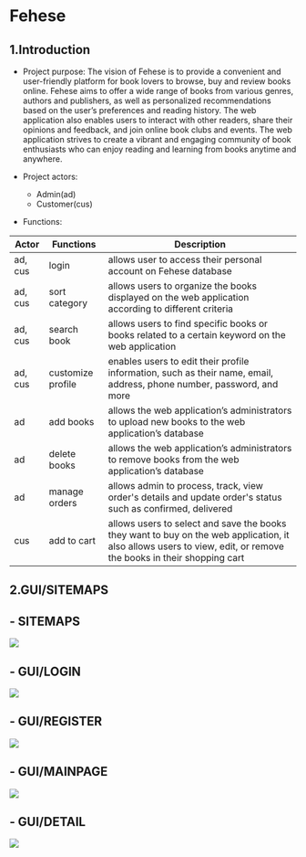 # Fehese

## 1.Introduction

- Project purpose: The vision of Fehese is to provide a convenient and user-friendly platform for book lovers to browse, buy and review books online. Fehese aims to offer a wide range of books from various genres, authors and publishers, as well as personalized recommendations based on the user’s preferences and reading history. The web application also enables users to interact with other readers, share their opinions and feedback, and join online book clubs and events. The web application strives to create a vibrant and engaging community of book enthusiasts who can enjoy reading and learning from books anytime and anywhere.

- Project actors:
  - Admin(ad)
  - Customer(cus)

- Functions:

| Actor | Functions | Description |
| --- | --- | --- |
| ad, cus | login | allows user to access their personal account on Fehese database |
| ad, cus | sort category | allows users to organize the books displayed on the web application according to different criteria |
| ad, cus | search book | allows users to find specific books or books related to a certain keyword on the web application |
| ad, cus | customize profile | enables users to edit their profile information, such as their name, email, address, phone number, password, and more |
| ad | add books | allows the web application’s administrators to upload new books to the web application’s database |
| ad | delete books | allows the web application’s administrators to remove books from the web application’s database | 
| ad | manage orders | allows admin to process, track, view order's details and update order's status such as confirmed, delivered |
| cus | add to cart | allows users to select and save the books they want to buy on the web application, it also allows users to view, edit, or remove the books in their shopping cart |

## 2.GUI/SITEMAPS
## - SITEMAPS
![](img/sitemap.jpg)

## - GUI/LOGIN
![](img/login.jpg)

## - GUI/REGISTER
![](img/register.jpg)

## - GUI/MAINPAGE
![](img/mainpage.jpg)

## - GUI/DETAIL
![](img/detail.jpg)


